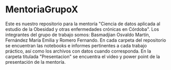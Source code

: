 # MentoriaGrupoX
Este es nuestro repositorio para la mentoría "Ciencia de datos aplicada al estudio de la Obesidad y otras enfermedades crónicas en Córdoba".
Los integrantes del grupo de trabajo somos: Basmadjian Osvaldo Martín, Fernández María Emilia y Romero Fernando.
En cada carpeta del repositorio se encuentran las notebooks e informes pertinentes a cada trabajo práctico, así como los archivos con datos cuando corresponda.
En la carpeta titulada "Presentacion" se encuentra el video y power point de la presentación de la mentoría.